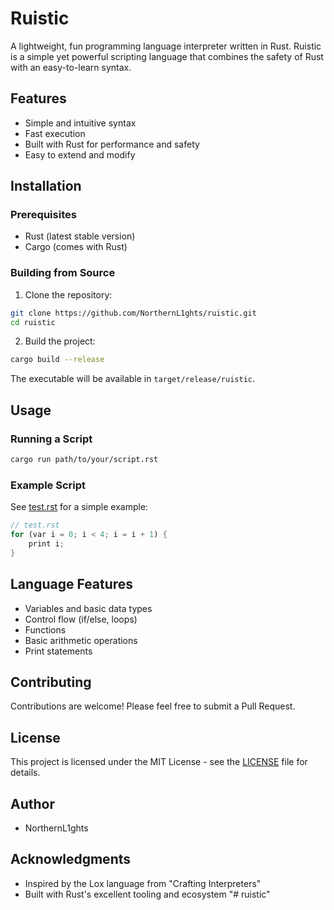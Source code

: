 # Ruistic

A lightweight, fun programming language interpreter written in Rust. Ruistic is a simple yet powerful scripting language that combines the safety of Rust with an easy-to-learn syntax.

## Features

- Simple and intuitive syntax
- Fast execution
- Built with Rust for performance and safety
- Easy to extend and modify

## Installation

### Prerequisites

- Rust (latest stable version)
- Cargo (comes with Rust)

### Building from Source

1. Clone the repository:
```bash
git clone https://github.com/NorthernL1ghts/ruistic.git
cd ruistic
```

2. Build the project:
```bash
cargo build --release
```

The executable will be available in `target/release/ruistic`.

## Usage

### Running a Script

```bash
cargo run path/to/your/script.rst
```

### Example Script

See [test.rst](ruistic/test.rst) for a simple example:

```rust
// test.rst
for (var i = 0; i < 4; i = i + 1) {
    print i;
}
```

## Language Features

- Variables and basic data types
- Control flow (if/else, loops)
- Functions
- Basic arithmetic operations
- Print statements

## Contributing

Contributions are welcome! Please feel free to submit a Pull Request.

## License

This project is licensed under the MIT License - see the [LICENSE](LICENSE) file for details.

## Author

- NorthernL1ghts

## Acknowledgments

- Inspired by the Lox language from "Crafting Interpreters"
- Built with Rust's excellent tooling and ecosystem "# ruistic" 
